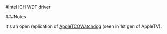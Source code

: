 #Intel ICH WDT driver

###Notes

It's an open replication of [AppleTCOWatchdog](http://wiki.awkwardtv.org/wiki/Watchdog#What_is_Watchdog) (seen in 1st gen of AppleTV).

